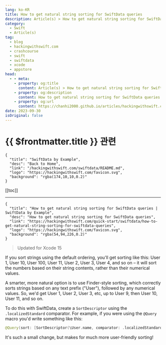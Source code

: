 ```yaml
---
lang: ko-KR
title: How to get natural string sorting for SwiftData queries
description: Article(s) > How to get natural string sorting for SwiftData queries
category:
  - Swift
  - Article(s)
tag: 
  - blog
  - hackingwithswift.com
  - crashcourse
  - swift
  - swiftdata
  - xcode
  - appstore
head:
  - - meta:
    - property: og:title
      content: Article(s) > How to get natural string sorting for SwiftData queries
    - property: og:description
      content: How to get natural string sorting for SwiftData queries
    - property: og:url
      content: https://chanhi2000.github.io/articles/hackingwithswift.com/swiftdata/how-to-get-natural-string-sorting-for-swiftdata-queries.html
date: 2023-09-30
isOriginal: false
---
```


# {{ $frontmatter.title }} 관련

```component VPCard
{
  "title": "SwiftData by Example",
  "desc": "Back to Home",
  "link": "/hackingwithswift.com/swiftdata/README.md",
  "logo": "https://hackingwithswift.com/favicon.svg",
  "background": "rgba(174,10,10,0.2)"
}
```

[[toc]]

---

```component VPCard
{
  "title": "How to get natural string sorting for SwiftData queries | SwiftData by Example",
  "desc": "How to get natural string sorting for SwiftData queries",
  "link": "https://hackingwithswift.com/quick-start/swiftdata/how-to-get-natural-string-sorting-for-swiftdata-queries", 
  "logo": "https://hackingwithswift.com/favicon.svg",
  "background": "rgba(54,94,226,0.2)"
}
```

> Updated for Xcode 15

If you sort strings using the default ordering, you'll get sorting like this: User 1, User 10, User 100, User 11, User 2, User 3, User 4, and so on – it will sort the numbers based on their string contents, rather than their numerical values.

A smarter, more natural option is to use Finder-style sorting, which correctly sorts strings based on any text prefix ("User"), followed by any numerical values. So, we'd get User 1, User 2, User 3, etc, up to User 9, then User 10, User 11, and so on.

To do this with SwiftData, create a `SortDescriptor` using the `.localizedStandard` comparator. For example, if you were using the `@Query` macro you'd write something like this:

```swift
@Query(sort: [SortDescriptor(\User.name, comparator: .localizedStandard)]) var users: [User]
```

It's such a small change, but makes for much more user-friendly sorting!

